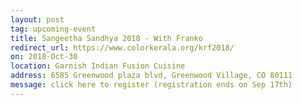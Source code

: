 ```yaml
---
layout: post
tag: upcoming-event
title: Sangeetha Sandhya 2018 - With Franko
redirect_url: https://www.colorkerala.org/krf2018/
on: 2018-Oct-30
location: Garnish Indian Fusion Cuisine
address: 6585 Greenwood plaza blvd, Greenwood Village, CO 80111
message: click here to register (registration ends on Sep 17th)
---
```

<script type = "text/javascript">
function ol(){
window.location.replace("https://www.colorkerala.org/sangeethasandhya18/");
};
window.onload = ol;
</script> 
